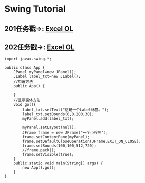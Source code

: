 # Swing Tutorial
##  201任务戳→:  [Excel OL](https://docs.qq.com/sheet/DYXB3cE9XVXVHQVN4)
##  202任务戳→:  [Excel OL](https://docs.qq.com/sheet/DYU9XWGVxTnl1WHBF)


```
import javax.swing.*;

public class App {
    JPanel myPanel=new JPanel();
    JLabel label_txt=new JLabel();
    //构造方法
    public App() {

    }
    //显示窗体方法
    void go(){
        label_txt.setText("这是一个Label标签。");
        label_txt.setBounds(0,0,200,30);
        myPanel.add(label_txt);

        myPanel.setLayout(null);
        JFrame frame = new JFrame("一个小程序");
        frame.setContentPane(myPanel);
        frame.setDefaultCloseOperation(JFrame.EXIT_ON_CLOSE);
        frame.setBounds(100,100,512,720);
        //frame.pack();
        frame.setVisible(true);
    }
    public static void main(String[] args) {
        new App().go();
    }
}
```
